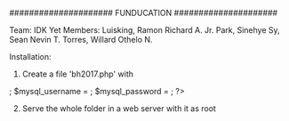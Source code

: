 #####################
     FUNDUCATION
#####################

Team: IDK Yet
Members:
Luisking, Ramon Richard A. Jr.
Park, Sinehye
Sy, Sean Nevin T.
Torres, Willard Othelo N.

Installation:
1. Create a file 'bh2017.php' with 

<?php
$mysql_host = <host name>;
$mysql_username = <mysql username>;
$mysql_password = <mysql password>;
?>

2. Serve the whole folder in a web server with it as root